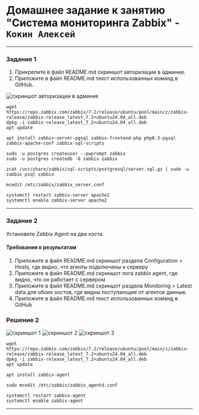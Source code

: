 # Домашнее задание к занятию "Система мониторинга Zabbix" - `Кокин Алексей`

---

### Задание 1

1. Прикрепите в файл README.md скриншот авторизации в админке.
2. Приложите в файл README.md текст использованных команд в GitHub.


![скриншот авторизации в админке](https://github.com/KokinAlexey/all-hw/blob/main/hw-09-02-zabbix/images/Screenshot_12.jpg)

```shell
wget https://repo.zabbix.com/zabbix/7.2/release/ubuntu/pool/main/z/zabbix-release/zabbix-release_latest_7.2+ubuntu24.04_all.deb
dpkg -i zabbix-release_latest_7.2+ubuntu24.04_all.deb
apt update

apt install zabbix-server-pgsql zabbix-frontend-php php8.3-pgsql zabbix-apache-conf zabbix-sql-scripts

sudo -u postgres createuser --pwprompt zabbix
sudo -u postgres createdb -O zabbix zabbix

zcat /usr/share/zabbix/sql-scripts/postgresql/server.sql.gz | sudo -u zabbix psql zabbix

mcedit /etc/zabbix/zabbix_server.conf

systemctl restart zabbix-server apache2
systemctl enable zabbix-server apache2
```
---

### Задание 2

Установите Zabbix Agent на два хоста.

#### Требования к результатам
1. Приложите в файл README.md скриншот раздела Configuration > Hosts, где видно, что агенты подключены к серверу
2. Приложите в файл README.md скриншот лога zabbix agent, где видно, что он работает с сервером
3. Приложите в файл README.md скриншот раздела Monitoring > Latest data для обоих хостов, где видны поступающие от агентов данные.
4. Приложите в файл README.md текст использованных команд в GitHub

### Решение 2
![скриншот 1](https://github.com/KokinAlexey/all-hw/blob/main/hw-09-02-zabbix/images/Screenshot_13.jpg)
![скриншот 2](https://github.com/KokinAlexey/all-hw/blob/main/hw-09-02-zabbix/images/Screenshot_14.jpg)
![скриншот 3](https://github.com/KokinAlexey/all-hw/blob/main/hw-09-02-zabbix/images/Screenshot_15.jpg)

```shell
wget https://repo.zabbix.com/zabbix/7.2/release/ubuntu/pool/main/z/zabbix-release/zabbix-release_latest_7.2+ubuntu24.04_all.deb
dpkg -i zabbix-release_latest_7.2+ubuntu24.04_all.deb
apt update 

apt install zabbix-agent

sudo mcedit /etc/zabbix/zabbix_agentd.conf

systemctl restart zabbix-agent
systemctl enable zabbix-agent

```
---
